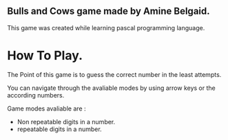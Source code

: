 ## Bulls and Cows game made by Amine Belgaid.

This game was created while learning pascal programming language.

# How To Play.

The Point of this game is to guess the correct number in the least attempts.

You can navigate through the avaliable modes by using arrow keys or the according numbers.


Game modes avaliable are : 
* Non repeatable digits in a number.
* repeatable digits in a number.




 


